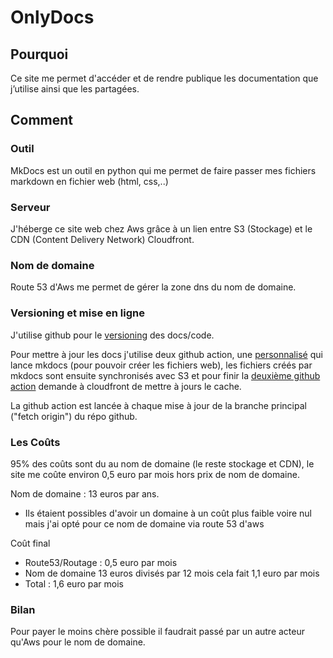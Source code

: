 # OnlyDocs

## Pourquoi 

Ce site me permet d'accéder et de rendre publique les documentation que j’utilise ainsi que les partagées.

## Comment

### Outil 

MkDocs est un outil en python qui me permet de faire passer mes fichiers markdown en fichier web (html, css,..)

### Serveur

J'héberge ce site web chez Aws grâce à un lien entre S3 (Stockage) et le CDN (Content Delivery Network) Cloudfront.

### Nom de domaine

Route 53 d'Aws me permet de gérer la zone dns du nom de domaine.

### Versioning et mise en ligne

J'utilise github pour le [versioning](https://github.com/Theonlymore/OnlyDocs "Lien github vers le versioning du site") des docs/code.

Pour mettre à jour les docs j'utilise deux github action, une [personnalisé](https://github.com/Theonlymore/MkdocsToS3 "Lien vers le fork de la github action que j'ai modifié") qui lance mkdocs (pour pouvoir créer les fichiers web), les fichiers créés par mkdocs sont ensuite synchronisés avec S3 et pour finir la [deuxième github action](https://github.com/chetan/invalidate-cloudfront-action "Github action pour cloudfront") demande à cloudfront de mettre à jours le cache.

La github action est lancée à chaque mise à jour de la branche principal ("fetch origin") du répo github.

### Les Coûts

95% des coûts sont du au nom de domaine (le reste stockage et CDN), le site me coûte environ 0,5 euro par mois hors prix de nom de domaine.

Nom de domaine : 13 euros par ans.
- Ils étaient possibles d'avoir un domaine à un coût plus faible voire nul mais j'ai opté pour ce nom de domaine via route 53 d'aws

Coût final
- Route53/Routage : 0,5 euro par mois
- Nom de domaine 13 euros divisés par 12 mois cela fait 1,1 euro par mois
- Total : 1,6 euro par mois 

### Bilan

Pour payer le moins chère possible il faudrait passé par un autre acteur qu'Aws pour le nom de domaine.


